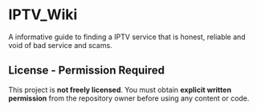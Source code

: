 # IPTV_Wiki
A informative guide to finding a IPTV service that is honest, reliable and void of bad service and scams. 




















## License - Permission Required
This project is **not freely licensed**. You must obtain **explicit written permission** from the repository owner before using any content or code.
